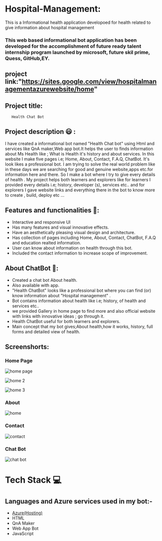 # Hospital-Management:

This is a Informational health application developoed for health related to give information about hospital management
### This web based informational bot application has been developed for the accomplishment of future ready talent internship program launched by microsoft, future skil prime, Quess, GitHub,EY.

## project link:"https://sites.google.com/view/hospitalmanagementazurewebsite/home"

## Project title: 
       Health Chat Bot
       
## Project description 😃 :      
I have created a informational bot named "Health Chat bot" using Html and services like QnA maker,Web app bot.It helps the user to finds information about Ms Health like ; What is Health it's history and about services. In this website I make five pages i.e; Home, About, Contact, F.A.Q, ChatBot. It's look likes a professional bot. I am trying to solve the real world problem like in these days we are searching for  good and genuine website,apps etc.for information here and there. So I make a bot where I try to give every details of health . My project helps both learners and explorers like for learners I provided every details i.e; history, developer (s), services etc.. and for explorers I gave website links and everything there in the bot to know more to create , build, deploy etc ...                    

## Features and functionalities 🧐:
- Interactive and responsive UI
- Has many features and visual innovative effects.
- Have an aesthetically pleasing visual design and architecture.
- Has collection of pages including Home, About, Contact, ChatBot, F.A.Q and education  realted information.
- User can know about information on health through this bot.
- Included the contact information to increase scope of improvement.

## About ChatBot 💬: 
- Created a chat bot About health.
- Also available with app.
- "Health ChatBot" looks like a professional bot where you can find (or) know information about "Hospital management" .
- Bot contains information about health like i.e; history, of health and services etc..
- we provided Gallery in home page to find more and also official website with links with innovative ideas ; go through it.
- Health ChatBot useful for both learners and explorers.
- Main concept that my bot gives;About health,how it works, history, full forms and detailed view of health.

## Screenshorts:
### Home Page 
![home page](https://user-images.githubusercontent.com/114293705/193553658-e691f828-e981-4b3f-a65c-a3e15086c784.png)

![home 2](https://user-images.githubusercontent.com/114293705/193553943-a303104a-c684-4fa6-bbc3-1240435bdf36.png)

![home 3](https://user-images.githubusercontent.com/114293705/193554172-e4055650-113e-4cb5-a76d-1b33369c9343.png)

### About 
![home](https://user-images.githubusercontent.com/114293705/193554289-7578da12-56a9-44be-96c0-55f169ecd482.png)

### Contact 
![contact ](https://user-images.githubusercontent.com/114293705/193554492-b60b591e-a373-4196-9901-9359ac18aa6a.png)

### Chat Bot
![chat bot](https://user-images.githubusercontent.com/114293705/193554777-8edc9c40-023c-4860-bc2f-d75ec7cc7e79.png)

# Tech Stack 💻

## Languages and Azure services used in my bot:-

- [Azure(Hosting)](https://azure.microsoft.com/en-in/features/azure-portal/)
- HTML
- QnA Maker
- Web App Bot
- JavaScript

